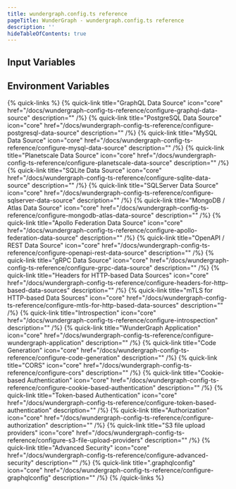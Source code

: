 ```yaml
---
title: wundergraph.config.ts reference
pageTitle: WunderGraph - wundergraph.config.ts reference
description: ''
hideTableOfContents: true
---
```


## Input Variables

## Environment Variables

{% quick-links %}
{% quick-link title="GraphQL Data Source" icon="core" href="/docs/wundergraph-config-ts-reference/configure-graphql-data-source" description="" /%}
{% quick-link title="PostgreSQL Data Source" icon="core" href="/docs/wundergraph-config-ts-reference/configure-postgresql-data-source" description="" /%}
{% quick-link title="MySQL Data Source" icon="core" href="/docs/wundergraph-config-ts-reference/configure-mysql-data-source" description="" /%}
{% quick-link title="Planetscale Data Source" icon="core" href="/docs/wundergraph-config-ts-reference/configure-planetscale-data-source" description="" /%}
{% quick-link title="SQLite Data Source" icon="core" href="/docs/wundergraph-config-ts-reference/configure-sqlite-data-source" description="" /%}
{% quick-link title="SQLServer Data Source" icon="core" href="/docs/wundergraph-config-ts-reference/configure-sqlserver-data-source" description="" /%}
{% quick-link title="MongoDB / Atlas Data Source" icon="core" href="/docs/wundergraph-config-ts-reference/configure-mongodb-atlas-data-source" description="" /%}
{% quick-link title="Apollo Federation Data Source" icon="core" href="/docs/wundergraph-config-ts-reference/configure-apollo-federation-data-source" description="" /%}
{% quick-link title="OpenAPI / REST Data Source" icon="core" href="/docs/wundergraph-config-ts-reference/configure-openapi-rest-data-source" description="" /%}
{% quick-link title="gRPC Data Source" icon="core" href="/docs/wundergraph-config-ts-reference/configure-grpc-data-source" description="" /%}
{% quick-link title="Headers for HTTP-based Data Sources" icon="core" href="/docs/wundergraph-config-ts-reference/configure-headers-for-http-based-data-sources" description="" /%}
{% quick-link title="mTLS for HTTP-based Data Sources" icon="core" href="/docs/wundergraph-config-ts-reference/configure-mtls-for-http-based-data-sources" description="" /%}
{% quick-link title="Introspection" icon="core" href="/docs/wundergraph-config-ts-reference/configure-introspection" description="" /%}
{% quick-link title="WunderGraph Application" icon="core" href="/docs/wundergraph-config-ts-reference/configure-wundergraph-application" description="" /%}
{% quick-link title="Code Generation" icon="core" href="/docs/wundergraph-config-ts-reference/configure-code-generation" description="" /%}
{% quick-link title="CORS" icon="core" href="/docs/wundergraph-config-ts-reference/configure-cors" description="" /%}
{% quick-link title="Cookie-based Authentication" icon="core" href="/docs/wundergraph-config-ts-reference/configure-cookie-based-authentication" description="" /%}
{% quick-link title="Token-based Authentication" icon="core" href="/docs/wundergraph-config-ts-reference/configure-token-based-authentication" description="" /%}
{% quick-link title="Authorization" icon="core" href="/docs/wundergraph-config-ts-reference/configure-authorization" description="" /%}
{% quick-link title="S3 file upload providers" icon="core" href="/docs/wundergraph-config-ts-reference/configure-s3-file-upload-providers" description="" /%}
{% quick-link title="Advanced Security" icon="core" href="/docs/wundergraph-config-ts-reference/configure-advanced-security" description="" /%}
{% quick-link title=".graphqlconfig" icon="core" href="/docs/wundergraph-config-ts-reference/configure-graphqlconfig" description="" /%}
{% /quick-links %}
